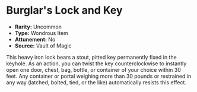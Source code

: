 # Burglar's Lock and Key

- **Rarity:** Uncommon
- **Type:** Wondrous Item
- **Attunement:** No
- **Source:** Vault of Magic

This heavy iron lock bears a stout, pitted key permanently fixed in the keyhole. As an action, you can twist the key counterclockwise to instantly open one door, chest, bag, bottle, or container of your choice within 30 feet. Any container or portal weighing more than 30 pounds or restrained in any way (latched, bolted, tied, or the like) automatically resists this effect.
